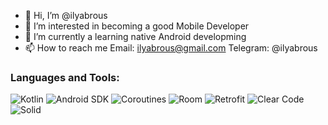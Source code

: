 - 👋 Hi, I’m @ilyabrous
- 👀 I’m interested in becoming a good Mobile Developer
- 🌱 I’m currently a learning native Android developming
- 📫 How to reach me
 Email: ilyabrous@gmail.com
 Telegram: @ilyabrous
### Languages and Tools:
![Kotlin](https://img.shields.io/badge/-Kotlin-090909?style=for-the-badge&logo=Kotlin&logoColor=47C5FB)
![Android SDK](https://img.shields.io/badge/-Android-090909?style=for-the-badge&logo=Android&logoColor=097CDB)
![Coroutines](https://img.shields.io/badge/-Coroutines-090909?style=for-the-badge&logo=Thread&logoColor=F8C52C)
![Room](https://img.shields.io/badge/-Room-090909?style=for-the-badge&logo=Room&logoColor=F88C00)
![Retrofit](https://img.shields.io/badge/-Retrofit-090909?style=for-the-badge&logo=Retrofit&logoColor=E9D54D)
![Clear Code](https://img.shields.io/badge/-Clear-Code-090909?style=for-the-badge&logo=clear&logoColor=E5D3FF)
![Solid](https://img.shields.io/badge/-Solid-090909?style=for-the-badge&logo=solid&logoColor=6296CC)

<!---
ilyabrous/ilyabrous is a ✨ special ✨ repository because its `README.md` (this file) appears on your GitHub profile.
You can click the Preview link to take a look at your changes.
--->
